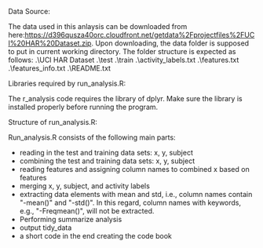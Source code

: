 Data Source:

The data used in this anlaysis can be downloaded from here:https://d396qusza40orc.cloudfront.net/getdata%2Fprojectfiles%2FUCI%20HAR%20Dataset.zip. Upon downloading, the data folder is supposed to put in current working directory. The folder structure is expected as follows:
.\UCI HAR Dataset
	.\test
	.\train
	.\activity_labels.txt
	.\features.txt
	.\features_info.txt
	.\README.txt

Libraries required by run_analysis.R:

The r_analysis code requires the library of dplyr. Make sure the library is installed properly before running the program.

Structure of run_analysis.R:

Run_analysis.R consists of the following main parts:
* reading in the test and training data sets: x, y, subject
* combining the test and training data sets: x, y, subject
* reading features and assigning column names to combined x based on features
* merging x, y, subject, and activity labels
* extracting data elements with mean and std, i.e., column names contain "-mean()" and "-std()". In this regard, column names with keywords, e.g., "-Freqmean()", will not be extracted.
* Performing summarize analysis
* output tidy_data
* a short code in the end creating the code book


